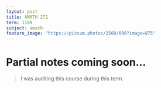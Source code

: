 ```yaml
---
layout: post
title: AMATH 271
term: 1199
subject: amath
feature_image: "https://picsum.photos/2560/600?image=875"
---
```

# Partial notes coming soon...

 > I was auditing this course during this term.

